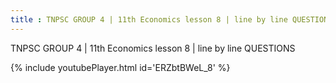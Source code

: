 ```yaml
---
title : TNPSC GROUP 4 | 11th Economics lesson 8 | line by line QUESTIONS
---
```


TNPSC GROUP 4 | 11th Economics lesson 8 | line by line QUESTIONS



{% include youtubePlayer.html id='ERZbtBWeL_8' %}
